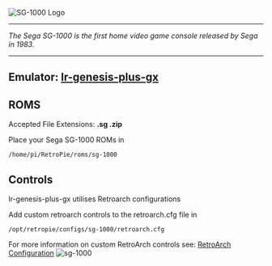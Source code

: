 ![SG-1000 Logo](http://segaretro.org/images/thumb/3/39/SG-1000_logo.svg/622px-SG-1000_logo.svg.png)
***
_The Sega SG-1000 is the first home video game console released by Sega in 1983._
***
## Emulator: [lr-genesis-plus-gx](https://github.com/libretro/Genesis-Plus-GX)

## ROMS

Accepted File Extensions: **.sg .zip**

Place your Sega SG-1000 ROMs in 
```
/home/pi/RetroPie/roms/sg-1000
```

## Controls

lr-genesis-plus-gx utilises Retroarch configurations

Add custom retroarch controls to the retroarch.cfg file in
```shell
/opt/retropie/configs/sg-1000/retroarch.cfg
```
For more information on custom RetroArch controls see: [RetroArch Configuration](https://github.com/petrockblog/RetroPie-Setup/wiki/RetroArch-Configuration)
![sg-1000](https://cloud.githubusercontent.com/assets/10035308/8177182/4703423c-13bf-11e5-9cc7-54b156155d8d.png)